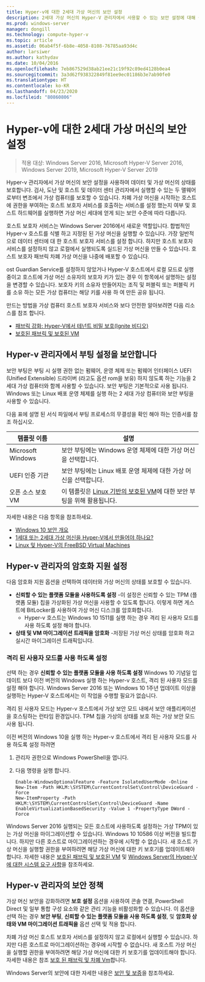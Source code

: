 ```yaml
---
title: Hyper-v에 대한 2세대 가상 머신의 보안 설정
description: 2세대 가상 머신의 Hyper-V 관리자에서 사용할 수 있는 보안 설정에 대해 설명합니다.
ms.prod: windows-server
manager: dongill
ms.technology: compute-hyper-v
ms.topic: article
ms.assetid: 06ab4f5f-6b8e-4058-8108-76785aa93d4c
author: larsiwer
ms.author: kathydav
ms.date: 10/04/2016
ms.openlocfilehash: 7eb867529d38ab21ee21c19f92c89ed4128b0ea4
ms.sourcegitcommit: 3a3d62f938322849f81ee9ec01186b3e7ab90fe0
ms.translationtype: HT
ms.contentlocale: ko-KR
ms.lasthandoff: 04/23/2020
ms.locfileid: "80860806"
---
```

# <a name="generation-2-virtual-machine-security-settings-for-hyper-v"></a>Hyper-v에 대한 2세대 가상 머신의 보안 설정

>적용 대상: Windows Server 2016, Microsoft Hyper-V Server 2016, Windows Server 2019, Microsoft Hyper-V Server 2019

Hyper-v 관리자에서 가상 머신의 보안 설정을 사용하여 데이터 및 가상 머신의 상태를 보호합니다. 검사, 도난 및 호스트 및 데이터 센터 관리자에서 실행할 수 있는 두 맬웨어로부터 변조에서 가상 컴퓨터를 보호할 수 있습니다. 차폐 가상 머신을 시작하는 호스트에 권한을 부여하는 호스트 보호자 서비스를 호출하는 서비스를 설정 했는지 여부 및 호스트 하드웨어를 실행하면 가상 머신 세대에 얻게 되는 보안 수준에 따라 다릅니다.  

호스트 보호자 서비스는 Windows Server 2016에서 새로운 역할입니다. 합법적인 Hyper-v 호스트를 식별 하고 지정된 된 가상 머신을 실행할 수 있습니다. 가장 일반적으로 데이터 센터에 대 한 호스트 보호자 서비스를 설정 합니다. 하지만 호스트 보호자 서비스를 설정하지 않고 로컬에서 실행되도록 실드된 가상 머신을 만들 수 있습니다. 호스트 보호자 패브릭 차폐 가상 머신을 나중에 배포할 수 있습니다.  

ost Guardian Service를 설정하지 않았거나 Hyper-V 호스트에서 로컬 모드로 실행 중이고 호스트에 가상 머신 소유자의 보호자 키가 있는 경우 이 항목에서 설명하는 설정을 변경할 수 있습니다.   보호자 키의 소유자 만들어지는 조직 및 퍼블릭 또는 퍼블릭 키를 소유 하는 모든 가상 컴퓨터는 해당 키를 사용 하 여 만든 공유 됩니다.  

만드는 방법을 가상 컴퓨터 호스트 보호자 서비스와 보다 안전한 알아보려면 다음 리소스를 참조 합니다.  

- [패브릭 강화: Hyper-V에서 테넌트 비밀 보호(Ignite 비디오)](https://go.microsoft.com/fwlink/?LinkId=746379)
- [보호된 패브릭 및 보호된 VM](https://go.microsoft.com/fwlink/?LinkId=746381)

## <a name="secure-boot-setting-in-hyper-v-manager"></a>Hyper-v 관리자에서 부팅 설정을 보안합니다  

보안 부팅은 부팅 시 실행 권한 없는 펌웨어, 운영 체제 또는 펌웨어 인터페이스 UEFI (Unified Extensible) 드라이버 (라고도 옵션 rom을 보유) 하지 않도록 하는 기능을 2 세대 가상 컴퓨터와 함께 사용할 수 있습니다. 보안 부팅은 기본적으로 사용 됩니다. Windows 또는 Linux 배포 운영 체제를 실행 하는 2 세대 가상 컴퓨터와 보안 부팅을 사용할 수 있습니다.  

다음 표에 설명 된 서식 파일에서 부팅 프로세스의 무결성을 확인 해야 하는 인증서를 참조 하십시오.  

|템플릿 이름|설명|  
|-----------------|---------------|  
|Microsoft Windows|보안 부팅에는 Windows 운영 체제에 대한 가상 머신을 선택합니다.|  
|UEFI 인증 기관|보안 부팅에는 Linux 배포 운영 체제에 대한 가상 머신을 선택합니다.|  
|오픈 소스 보호 VM|이 템플릿은 [Linux 기반의 보호된 VM](https://docs.microsoft.com/windows-server/security/guarded-fabric-shielded-vm/guarded-fabric-create-a-linux-shielded-vm-template)에 대한 보안 부팅을 위해 활용됩니다.|

자세한 내용은 다음 항목을 참조하세요.  

- [Windows 10 보안 개요](https://docs.microsoft.com/windows/security/threat-protection/overview-of-threat-mitigations-in-windows-10)  
- [1세대 또는 2세대 가상 머신을 Hyper-V에서 만들어야 하나요?](../plan/Should-I-create-a-generation-1-or-2-virtual-machine-in-Hyper-V.md)  
- [Linux 및 Hyper-V의 FreeBSD Virtual Machines](../Supported-Linux-and-FreeBSD-virtual-machines-for-Hyper-V-on-Windows.md)  

## <a name="encryption-support-settings-in-hyper-v-manager"></a>Hyper-v 관리자의 암호화 지원 설정

다음 암호화 지원 옵션을 선택하여 데이터와 가상 머신의 상태를 보호할 수 있습니다.  

- **신뢰할 수 있는 플랫폼 모듈을 사용하도록 설정** -이 설정은 신뢰할 수 있는 TPM (플랫폼 모듈) 칩을 가상화된 가상 머신을 사용할 수 있도록 합니다. 이렇게 하면 게스트에 BitLocker를 사용하여 가상 머신 디스크를 암호화합니다.
  - Hyper-v 호스트는 Windows 10 1511를 실행 하는 경우 격리 된 사용자 모드를 사용 하도록 설정 해야 합니다. 
- **상태 및 VM 마이그레이션 트래픽을 암호화** -저장된 가상 머신 상태를 암호화 하고 실시간 마이그레이션 트래픽입니다.

### <a name="enable-isolated-user-mode"></a>격리 된 사용자 모드를 사용 하도록 설정

선택 하는 경우 **신뢰할 수 있는 플랫폼 모듈을 사용 하도록 설정** Windows 10 기념일 업데이트 보다 이전 버전의 Windows 실행 하는 Hyper-v 호스트, 격리 된 사용자 모드를 설정 해야 합니다. Windows Server 2016 또는 Windows 10 1주년 업데이트 이상을 실행하는 Hyper-V 호스트에서는 이 작업을 수행할 필요가 없습니다.

격리 된 사용자 모드는 Hyper-v 호스트에서 가상 보안 모드 내에서 보안 애플리케이션을 호스팅하는 런타임 환경입니다. TPM 칩을 가상의 상태를 보호 하는 가상 보안 모드 사용 됩니다.  

이전 버전의 Windows 10을 실행 하는 Hyper-v 호스트에서 격리 된 사용자 모드를 사용 하도록 설정 하려면  

1.  관리자 권한으로 Windows PowerShell을 엽니다.  

2.  다음 명령을 실행 합니다.  

    ```  
    Enable-WindowsOptionalFeature -Feature IsolatedUserMode -Online  
    New-Item -Path HKLM:\SYSTEM\CurrentControlSet\Control\DeviceGuard -Force  
    New-ItemProperty -Path HKLM:\SYSTEM\CurrentControlSet\Control\DeviceGuard -Name EnableVirtualizationBasedSecurity -Value 1 -PropertyType DWord -Force  

    ```  

Windows Server 2016 실행되는 모든 호스트에 사용하도록 설정하는 가상 TPM이 있는 가상 머신을 마이그레이션할 수 있습니다. Windows 10 10586 이상 버전을 빌드합니다. 하지만 다른 호스트로 마이그레이션하는 경우에 시작할 수 없습니다. 새 호스트 가상 머신을 실행할 권한을 부여하려면 해당 가상 머신에 대한 키 보호기를 업데이트해야 합니다. 자세한 내용은 [보호된 패브릭 및 보호된 VM](https://go.microsoft.com/fwlink/?LinkId=746381) 및 [Windows Server의 Hyper-V에 대한 시스템 요구 사항](../System-requirements-for-Hyper-V-on-Windows.md)을 참조하세요.  

## <a name="security-policy-in-hyper-v-manager"></a>Hyper-v 관리자의 보안 정책  
가상 머신 보안을 강화하려면 **보호 설정** 옵션을 사용하여 콘솔 연결, PowerShell Direct 및 일부 통합 구성 요소와 같은 관리 기능을 비활성화할 수 있습니다. 이 옵션을 선택 하는 경우 **보안 부팅**, **신뢰할 수 있는 플랫폼 모듈을 사용 하도록 설정**, 및 **암호화 상태와 VM 마이그레이션 트래픽을** 옵션 선택 및 적용 합니다.   

차폐 가상 머신 호스트 보호자 서비스를 설정하지 않고 로컬에서 실행할 수 있습니다. 하지만 다른 호스트로 마이그레이션하는 경우에 시작할 수 없습니다. 새 호스트 가상 머신을 실행할 권한을 부여하려면 해당 가상 머신에 대한 키 보호기를 업데이트해야 합니다. 자세한 내용은 참조 [보호 된 패브릭 및 차폐 Vm](https://go.microsoft.com/fwlink/?LinkId=746381)합니다.  

Windows Server의 보안에 대한 자세한 내용은 [보안 및 보증](../../../security/Security-and-Assurance.md)을 참조하세요.  
